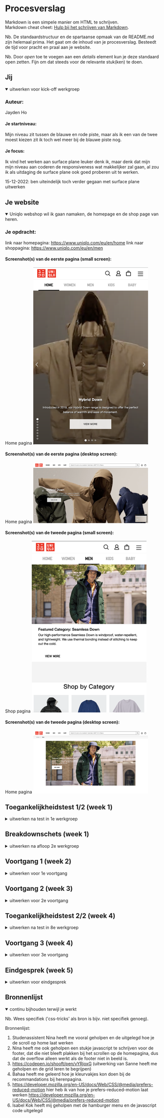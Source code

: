 # Procesverslag
Markdown is een simpele manier om HTML te schrijven.  
Markdown cheat cheet: [Hulp bij het schrijven van Markdown](https://github.com/adam-p/markdown-here/wiki/Markdown-Cheatsheet).

Nb. De standaardstructuur en de spartaanse opmaak van de README.md zijn helemaal prima. Het gaat om de inhoud van je procesverslag. Besteedt de tijd voor pracht en praal aan je website.

Nb. Door *open* toe te voegen aan een *details* element kun je deze standaard open zetten. Fijn om dat steeds voor de relevante stuk(ken) te doen.





## Jij

<details open>
  <summary>uitwerken voor kick-off werkgroep</summary>

  ### Auteur:
  Jayden Ho 

  #### Je startniveau:
  Mijn niveau zit tussen de blauwe en rode piste, maar als ik een van 
  de twee moest kiezen zit ik toch wel meer bij de blauwe piste nog.

  #### Je focus:
  Ik vind het werken aan surface plane leuker denk ik, maar denk dat mijn mijn niveau aan coderen de responsiveness wat makkelijker zal gaan, al zou ik als uitdaging de surface plane ook goed proberen uit te werken.

  15-12-2022: ben uiteindelijk toch verder gegaan met surface plane uitwerken
 
</details>





## Je website

<details open>
  <summary>Uniqlo webshop wil ik gaan namaken, de homepage en de shop page van heren.</summary>

  ### Je opdracht:
  link naar homepagina: https://www.uniqlo.com/eu/en/home
  link naar shoppagina: https://www.uniqlo.com/eu/en/men

  #### Screenshot(s) van de eerste pagina (small screen): 
Home pagina
  <img src="readme-images/homemobile.png" width="375px" alt="Dit is de landingspagina, waar je de nieuwe producten te geadverteerd krijgt op telefoon.">

 #### Screenshot(s) van de eerste pagina (desktop screen): 
Home pagina
  <img src="readme-images/homedesktop.png" width="375px" alt="Dit is de landingspagina, waar je de nieuwe producten te geadverteerd krijgt op desktop.">

  #### Screenshot(s) van de tweede pagina (small screen):
Shop pagina
  <img src="readme-images/shopmobile.png" width="375px" alt="dit is de pagina van de herenafdeling waar je te zien krijgt wat er allemaal te koop is op de telefoon.">

   #### Screenshot(s) van de tweede pagina (desktop screen): 
Home pagina
  <img src="readme-images/shopdesktop.png" width="375px" alt="Dit is de landingspagina, waar je de nieuwe producten te geadverteerd krijgt op de desktop.">
 
</details>



## Toegankelijkheidstest 1/2 (week 1)

<details>
  <summary>uitwerken na test in 1e werkgroep</summary>

  ### Bevindingen
  Het is heel irritant, je krijgt in een keer de hele menu voorgelezen en die neemt dan elk categorie per afdeling door en dat zijn er heel veel. Maar het werkte wel zoals het moest werken.

  #### Screenreader
  Met VoiceOver ging ik door de website van Uniqlo, en het begon direct met
  alles voor te lezen van de website en alle categorieën op te noemen.
 
  <img src="readme-images/categorie.png" width="375px" alt="je ziet hier alle categorieen die de screenreader dan een voor een opleest, en dat apart een keer bij vrouwen afdeling, mannen afdeling en kinder afdeling">


  #### Muis en Toetsenbord 
  Hier korte omschrijving (met indien nodig afbeeldingen)

  Hier een omschrijving van hoe het opgelost kan worden (met indien nodig afbeeldingen)


  #### Motoriek (shocks, elastiekjes)
  Hier korte omschrijving (met indien nodig afbeeldingen)

  Hier een omschrijving van hoe het opgelost kan worden (met indien nodig afbeeldingen)


  #### Visueel (brillen, contrast, kleurenblind, dark/light). 
  Hier korte omschrijving (met indien nodig afbeeldingen)

  Hier een omschrijving van hoe het opgelost kan worden (met indien nodig afbeeldingen)

</details>



## Breakdownschets (week 1)

<details>
  <summary>uitwerken na afloop 2e werkgroep</summary>

  ### de hele pagina: 
  <img src="readme-images/breakdownhome.jpg" width="375px" alt="breakdown van de hele homepagina">

  <img src="readme-images/breakdownheren.jpg" width="375px" alt="breakdown van de hele herenpagina">

  ### dynamisch deel (bijv menu): 
  <img src="readme-images/menu.png" width="375px" alt="breakdown van een dynamisch deel">

</details>





## Voortgang 1 (week 2)

<details>
  <summary>uitwerken voor 1e voortgang</summary>

  ### Stand van zaken
  Er moet nog veel gebeuren, te lang bezig geweest met de carousel en had beter door kunnen gaan.

  ### Agenda voor meeting
  samen met je groepje opstellen
  dit hadden we niet gedaan bij de voortgang. We werkte allemaal door en stelde vragen bij de studentenassistent als er vragen waren           |


  ### Verslag van meeting
  hier na afloop snel de uitkomsten van de meeting vastleggen

  - punt 1: Tip om niet teveel bij de carousel te blijven, de website die je nou bouwt
  heeft een ingewikkelde slider die je voor jezelf kan versimpelen. Officiele website heeft een slider dat links en recht gaat
  dat weer in een andere slider zit die verticaal naar boven en beneden gaat. Tip was om dat dus alleen maar horizontaal te laten
  en de verticale eruit te laten.
  - punt 2: Niet te lang vast blijven zitten bij een onderdeel en te moeilijk maken voor jezelf.
  - <img src="readme-images/voortgang1.jpg" width="375px" alt="formulier van voortgang 1">

</details>





## Voortgang 2 (week 3)

<details>
  <summary>uitwerken voor 2e voortgang</summary>

  ### Stand van zaken
  De homepage gaat de goede kant op, en kan binnenkort wel afgerond worden omdat het nu een kwestie is van
  copy pasten. Andere pagina moet nog veel aan gedaan worden maar daar is vooral grid het onderdeel en de rest in die
  pagina is gewoon content goed plaatsen en vormgeven. 


  ### Agenda voor meeting
  samen met je groepje opstellen
  Deze voortgang les hebben we zonder gedaan.
  NIET VAN TOEPASSING

  ### Verslag van meeting
  hier na afloop snel de uitkomsten van de meeting vastleggen

  - punt 1 De volgorde van h2 en h3 en de p op homepagina anders doen, nu is er bottom gebruikt maar
  op de li een display flex zetten, met flex-direction: column en dan kun je met li h3 de property order de volgorde wijzigen. 
  Dus li h2 een latere nummer geven in de order dan h3 (CSS tricks flexbox ultimateguide)
-

</details>





## Toegankelijkheidstest 2/2 (week 4)

<details>
  <summary>uitwerken na test in 8e werkgroep</summary>

  ### Bevindingen
  Lijst met je bevindingen die in de test naar voren kwamen (geef ook aan wat er verbeterd is):

  #### Screenreader
  Hier korte omschrijving (met indien nodig afbeeldingen)
  Het is ingewikkeld omdat ik de screenreader niet zo goed begrijp, maar als de website toegankelijk is en je de werking van screenreader gebruikt zal het wel eens goed kunnen werken, ook al blijft het minder fijn dan zonder screenreader.

  Hier een omschrijving van hoe het opgelost kan worden (met indien nodig afbeeldingen)
  Mijn code semantisch schrijven, zal ervoor zorgen dat de screenreader beter werkt.


  #### Muis en Toetsenbord 
  Hier korte omschrijving (met indien nodig afbeeldingen)

  Hier een omschrijving van hoe het opgelost kan worden (met indien nodig afbeeldingen)


  #### Motoriek (shocks, elastiekjes)
  Hier korte omschrijving (met indien nodig afbeeldingen)
  Het was heftiger dan ik dacht, als je op je telefoon door de uniqlo website gaat dan kom je met die schokken moeilijk bij de navigatie, maar onderin bij je telefoon kom je wel gemakkelijk bij en heb je daar wel controle over. Om te typen moet je ook erg concentreren omdat je anders uitschiet, en sliders schiet je ook uit. Conclusie is dat je niet zo'n goed controle meer hebt over je vingers.

  Lezen is wat moeilijker bij kleine lettertjes omdat je constant trilt en schud. 

  Hier een omschrijving van hoe het opgelost kan worden (met indien nodig afbeeldingen)
  De oplossing rondom de kleine letters is om die kleine lettertjes gewoon te vergroten. En voor mensen met epilepsie of andere schokken is er een oplossing om in je css "prefers-reduced-motion" en dan functies met animaties wat afleidend is voor mensen met concentratie problemen en scroll met snap functie uit te zetten als de gebruiker dat heeft aan staan in zijn instellingen. 


  #### Visueel (brillen, contrast, kleurenblind, dark/light). 
  Hier korte omschrijving (met indien nodig afbeeldingen)

  Concentratie problemen, terwijl je een ballon hoog houdt. Dit zorgt ervoor dat je niet kan lezen en elke keer moet zoeken waar je bent gebleven met het lezen. Het lezen uberhaupt erg moeilijk omdat je moet concentreren op de kleine letters en je bent hele tijd afgeleid.

  De brillen:
  Ouderdoms bril gaf me vooral hoofdpijn en duizeligheid, want je ziet hele tijd vlekken.
  De blurbril maakt alles erg onduidelijk je ziet zo goed als niks, zo wazig is het.
  Central field loss maakt het heel moeilijk om van afstand te zien, maar als je dichterbij het scherm gaat is het wel goed genoeg zichtbaar
  Hemifield loss zie je een helft niets, maar de andere helft is nog net zo goed zichtbaar dus dat kan je wel volgen.
  Laag contrast bril zorgde ervoor dat ik tekst op de navbar niet meer kon lezen dus de dingen die laag contrast waren, waren niet meer zichtbaar.

  Hier een omschrijving van hoe het opgelost kan worden (met indien nodig afbeeldingen)
  Lettertypes vergroten en iets om bij te houden waar je bent gebleven is wel handig, alleen kom ik nog niet precies op wat ervoor zou kunnen doen.

  De beste oplossing voor mensen die zichtbeperking hebben zijn screenreaders. Ik heb ook de lettertypes wat bolder en donkerder gemaakt zoals de h2's en de nav menu, die zijn bij het origineel lichter.

</details>





## Voortgang 3 (week 4)

<details>
  <summary>uitwerken voor 3e voortgang</summary>

  ### Stand van zaken
  Content is zo goed als compleet, er komt nu nog alleen herhalende onderdelen. Wel mist het javascript nog volledig, en hamburger menu en zoekbalk. En de keuze is gemaakt om uiteindelijk toch voor een surface plane te gaan.

  ### Agenda voor meeting
  samen met je groepje opstellen
  NIET VAN TOEPASSING


  ### Verslag van meeting
  hier na afloop snel de uitkomsten van de meeting vastleggen

  - punt 1
  Goed bezig, alleen nog het javascript gedeelte
  - punt 2
  Denk aan de Surface Plane

</details>




## Eindgesprek (week 5)

<details>
  <summary>uitwerken voor eindgesprek</summary>

  ### Je uitkomst - karakteristiek screenshots: 
  
  <img src="readme-images/myhome.png" width="375px" alt=" Uiteindelijke Homepagine ">

  <img src="readme-images/mymen.png" width="375px" alt=" Uiteindelijke Heren pagina">

  Niet helemaal gelukte Hamburger menu
  <img src="readme-images/hamburger.png" width="375"
  alt="Uitkomst niet helemaal gelukte hamburger menu">
  

  ### Dit ging goed/Heb ik geleerd: 
  Ik vond dit project/opdracht heel leuk om te doen, vooral door de hoeveelheid vrijheid en dat je echt een website mocht nabouwen die je zelf leuk vond. 

  Ik heb veel geleerd over de toegankelijkheid van websites en vond dit erg interessant. Ik ben na dit project ook het coderen een stuk leuker gaan vinden.

  Kwa vormgeving is het me helemaal gelukt om mijn 2 pagina's te krijgen zoals ik wilde en van plan was, het mist alleen bepaalde functies die ik had willen toevoegen maar me niet gelukt is.

  ### Dit was lastig/Is niet gelukt:
  In verband met tekort aan tijd zijn wat dingen mij niet gelukt. Ik heb geprobeerd een hamburger menu werkent te maken maar dat is dus niet helemaal gelukt, hij werkt alleen vervangt het kruis van hamburgermenu sluiten niet de hamburger menu. Hier liep ik mee vast en kon er niet verder op ingaan ivm tekort aan tijd.

  Ook wilde ik dat als er op de searchglass drukte er een zoekbalk zou verschijnen en je daarin kon typen, maar dit is me niet gelukt, want ik liep vast bij het gedeelte van een zoekbalk laten verschijnen.

  Voor de extra surface plane wilde ik de afbeeldingen bij topic een kwartslag laten draaien elk 2seconden.

  Ook wilde ik nog audio toevoegen als surface plane, maar het lukte net niet, de code was goed maar al mijn zelfgemaakte en gedownloade audios konden niet worden geopend in Visual Studio Code, waardoor ik dit toch weg moest halen.

  Ik had graag prefers-reduced-motion uitgebreider uitgewerkt, maar daarvoor had ik ook die animaties nodig die ik wilde doen op mijn website, dan kon ik dat uitzetten voor mensen met de voorkeur prefers-reduced-motion.

</details>


## Bronnenlijst

<details open>
  <summary>continu bijhouden terwijl je werkt</summary>

  Nb. Wees specifiek ('css-tricks' als bron is bijv. niet specifiek genoeg).

  Bronnenlijst:
  1. Studenassistent Nina heeft me vooral geholpen en de uitgelegd hoe je de scroll op home laat werken
  2. Nina heeft me ook geholpen een stukje javascript te schrijven voor de footer, dat die niet bleeft plakken bij het scrollen op de homepagina, dus dat de overflow alleen werkt als de footer niet in beeld is.
  3. https://codepen.io/shooft/pen/vYRjoxG (uitwerking van Sanne heeft me geholpen en de grid leren te begrijpen)
  4. Bahaa heeft me geleerd hoe je kleurvakjes kon doen bij de recommandations bij herenpagina.
  5. https://developer.mozilla.org/en-US/docs/Web/CSS/@media/prefers-reduced-motion hier heb ik van hoe je prefers-reduced-motion laat werken https://developer.mozilla.org/en-US/docs/Web/CSS/@media/prefers-reduced-motion
  6. Isabel Kok heeft mij geholpen met de hamburger menu en de javascript code uitgelegd

</details>